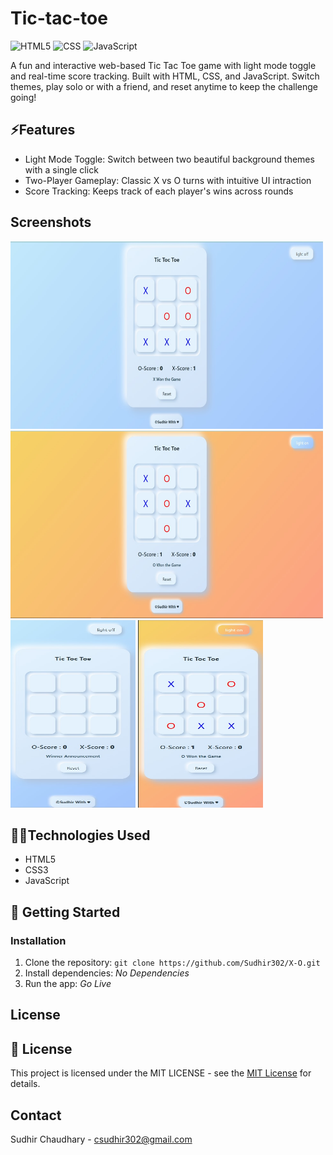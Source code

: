 # Tic-tac-toe
![HTML5](https://img.shields.io/badge/HTML5-E34F26?style=for-the-badge&logo=html5&logoColor=white)
![CSS](https://img.shields.io/badge/CSS3-1572B6?style=for-the-badge&logo=css3&logoColor=white)
![JavaScript](https://img.shields.io/badge/JavaScript-F7DF1E?style=for-the-badge&logo=javascript&logoColor=black)

A fun and interactive web-based Tic Tac Toe game with light mode toggle and real-time score tracking. Built with HTML, CSS, and JavaScript. Switch themes, play solo or with a friend, and reset anytime to keep the challenge going!

## ⚡️Features
- Light Mode Toggle: Switch between two beautiful background themes with a single click
- Two-Player Gameplay: Classic X vs O turns with intuitive UI intraction
- Score Tracking: Keeps track of each player's wins across rounds

## Screenshots
<div>
   <img src ="./Screenshots/desk1.jpg" alt = "Desktop-view-1" width = "500" height = "300" />
   <img src ="./Screenshots/mob2.jpg" alt = "Desktop-view-2" width = "500" height = "300" />
   <img src ="./Screenshots/mob1.jpg" alt = "Mobile-view-1" width = "200" height = "300" />
   <img src ="./Screenshots/desk2.jpg" alt = "Mobile-view-2" width = "200" height = "300" />
</div>

## 👩‍💻Technologies Used
- HTML5
- CSS3
- JavaScript

## 🚀 Getting Started
### Installation
1. Clone the repository:
   `git clone https://github.com/Sudhir302/X-O.git`
2. Install dependencies:
   _No Dependencies_
3. Run the app:
   _Go Live_

## License
## 📄 License

This project is licensed under the MIT LICENSE - see the [MIT License](./LICENSE) for details.
## Contact
Sudhir Chaudhary - csudhir302@gmail.com
